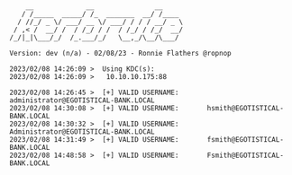 ``` $   kerbrute userenum -d EGOTISTICAL-BANK.LOCAL /usr/share/wordlists/SecLists/Usernames/xato-net-10-million-usernames.txt --dc 10.10.10.175                                                                                      


    __             __               __     
   / /_____  _____/ /_  _______  __/ /____ 
  / //_/ _ \/ ___/ __ \/ ___/ / / / __/ _ \
 / ,< /  __/ /  / /_/ / /  / /_/ / /_/  __/
/_/|_|\___/_/  /_.___/_/   \__,_/\__/\___/                                        

Version: dev (n/a) - 02/08/23 - Ronnie Flathers @ropnop

2023/02/08 14:26:09 >  Using KDC(s):
2023/02/08 14:26:09 >   10.10.10.175:88

2023/02/08 14:26:45 >  [+] VALID USERNAME:       administrator@EGOTISTICAL-BANK.LOCAL
2023/02/08 14:30:08 >  [+] VALID USERNAME:       hsmith@EGOTISTICAL-BANK.LOCAL
2023/02/08 14:30:32 >  [+] VALID USERNAME:       Administrator@EGOTISTICAL-BANK.LOCAL
2023/02/08 14:31:49 >  [+] VALID USERNAME:       fsmith@EGOTISTICAL-BANK.LOCAL
2023/02/08 14:48:58 >  [+] VALID USERNAME:       Fsmith@EGOTISTICAL-BANK.LOCAL
